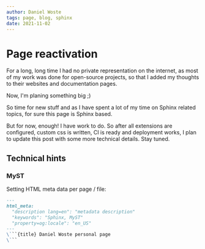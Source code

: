 ```yaml
---
author: Daniel Woste
tags: page, blog, sphinx
date: 2021-11-02
---
```


# Page reactivation
For a long, long time I had no private representation on the internet, as most of my work was done for open-source
projects, so that I added my thoughts to their websites and documentation pages.

Now, I'm planing something big ;)

So time for new stuff and as I have spent a lot of my time on Sphinx related topics, for sure this page is 
Sphinx based.

But for now, enough! I have work to do.
So after all extensions are configured, custom css is written, CI is ready and deployment works, I plan to update
this post with some more technical details. Stay tuned.


## Technical hints

### MyST

Setting HTML meta data per page / file:
```markdown
---
html_meta:
  "description lang=en": "metadata description"
  "keywords": "Sphinx, MyST"
  "property=og:locale": "en_US"
---
\```{title} Daniel Woste personal page
\```

```
